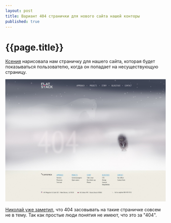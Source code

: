 ```yaml
---
layout: post
title: Вариант 404 странички для нового сайта нашей конторы
published: true
---
```


# {{page.title}}

[Ксения](http://twitter.com/#!/kseny) нарисовала нам страничку для нашего сайта, которая будет показываться пользователю, когда он попадает на несуществующую страницу.

<p class="gallery">
  <img alt="" src="/images/posts/2011/10/21/fs-404.jpg">
</p>

[Николай уже заметил](http://twitter.com/#!/nicck/status/127450258962792448), что 404 засовывать на такие страничке совсем не в тему. Так как простые люди понятия не имеют, что это за "404".
